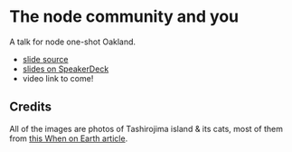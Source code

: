 # The node community and you

A talk for node one-shot Oakland.

* [slide source](community.md)
* [slides on SpeakerDeck](https://speakerdeck.com/ceejbot/the-node-community-and-you)
* video link to come!

## Credits

All of the images are photos of Tashirojima island & its cats, most of them from [this When on Earth article](http://whenonearth.net/cat-island-tashirojima-japan/).
